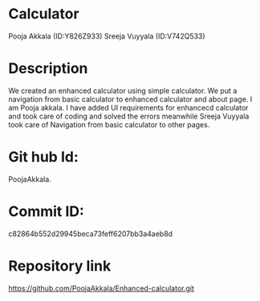 # Calculator
Pooja Akkala (ID:Y826Z933)
Sreeja Vuyyala (ID:V742Q533)

# Description
We created an enhanced calculator using simple calculator. We put a navigation from basic calculator to enhanced calculator and about page. 
I am Pooja akkala. I have added UI requirements for enhancecd  calculator and took care of coding and solved the errors meanwhile
Sreeja Vuyyala took care of Navigation from basic calculator to other pages.

# Git hub Id: 
PoojaAkkala.

# Commit ID:
c82864b552d29945beca73feff6207bb3a4aeb8d

# Repository link
https://github.com/PoojaAkkala/Enhanced-calculator.git
